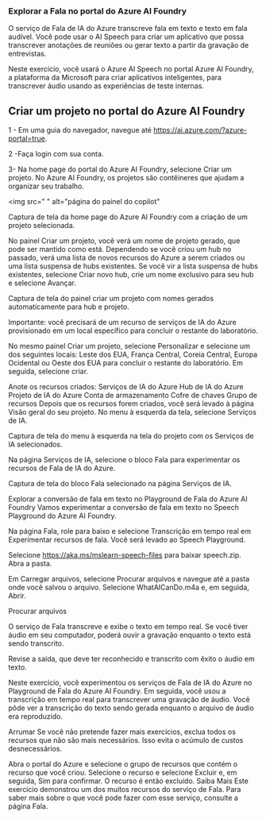 ### Explorar a Fala no portal do Azure AI Foundry
O serviço de Fala de IA do Azure transcreve fala em texto e texto em fala audível. Você pode usar o AI Speech para criar um aplicativo que possa transcrever anotações de reuniões ou gerar texto a partir da gravação de entrevistas.

Neste exercício, você usará o Azure AI Speech no portal Azure AI Foundry, a plataforma da Microsoft para criar aplicativos inteligentes, para transcrever áudio usando as experiências de teste internas.

## Criar um projeto no portal do Azure AI Foundry
1 - Em uma guia do navegador, navegue até <a>https://ai.azure.com/?azure-portal=true</a>.

2 -Faça login com sua conta.

3- Na home page do portal do Azure AI Foundry, selecione Criar um projeto. No Azure AI Foundry, os projetos são contêineres que ajudam a organizar seu trabalho.

<img src=" " alt="página do painel do copilot"

Captura de tela da home page do Azure AI Foundry com a criação de um projeto selecionada.

No painel Criar um projeto, você verá um nome de projeto gerado, que pode ser mantido como está. Dependendo se você criou um hub no passado, verá uma lista de novos recursos do Azure a serem criados ou uma lista suspensa de hubs existentes. Se você vir a lista suspensa de hubs existentes, selecione Criar novo hub, crie um nome exclusivo para seu hub e selecione Avançar.

Captura de tela do painel criar um projeto com nomes gerados automaticamente para hub e projeto.

Importante: você precisará de um recurso de serviços de IA do Azure provisionado em um local específico para concluir o restante do laboratório.

No mesmo painel Criar um projeto, selecione Personalizar e selecione um dos seguintes locais: Leste dos EUA, França Central, Coreia Central, Europa Ocidental ou Oeste dos EUA para concluir o restante do laboratório. Em seguida, selecione criar.

Anote os recursos criados:
Serviços de IA do Azure
Hub de IA do Azure
Projeto de IA do Azure
Conta de armazenamento
Cofre de chaves
Grupo de recursos
Depois que os recursos forem criados, você será levado à página Visão geral do seu projeto. No menu à esquerda da tela, selecione Serviços de IA.

Captura de tela do menu à esquerda na tela do projeto com os Serviços de IA selecionados.

Na página Serviços de IA, selecione o bloco Fala para experimentar os recursos de Fala de IA do Azure.

Captura de tela do bloco Fala selecionado na página Serviços de IA.

Explorar a conversão de fala em texto no Playground de Fala do Azure AI Foundry
Vamos experimentar a conversão de fala em texto no Speech Playground do Azure AI Foundry.

Na página Fala, role para baixo e selecione Transcrição em tempo real em Experimentar recursos de fala. Você será levado ao Speech Playground.

Selecione https://aka.ms/mslearn-speech-files para baixar speech.zip. Abra a pasta.

Em Carregar arquivos, selecione Procurar arquivos e navegue até a pasta onde você salvou o arquivo. Selecione WhatAICanDo.m4a e, em seguida, Abrir.

Procurar arquivos

O serviço de Fala transcreve e exibe o texto em tempo real. Se você tiver áudio em seu computador, poderá ouvir a gravação enquanto o texto está sendo transcrito.

Revise a saída, que deve ter reconhecido e transcrito com êxito o áudio em texto.

Neste exercício, você experimentou os serviços de Fala de IA do Azure no Playground de Fala do Azure AI Foundry. Em seguida, você usou a transcrição em tempo real para transcrever uma gravação de áudio. Você pôde ver a transcrição do texto sendo gerada enquanto o arquivo de áudio era reproduzido.

Arrumar
Se você não pretende fazer mais exercícios, exclua todos os recursos que não são mais necessários. Isso evita o acúmulo de custos desnecessários.

Abra o portal do Azure e selecione o grupo de recursos que contém o recurso que você criou.
Selecione o recurso e selecione Excluir e, em seguida, Sim para confirmar. O recurso é então excluído.
Saiba Mais
Este exercício demonstrou um dos muitos recursos do serviço de Fala. Para saber mais sobre o que você pode fazer com esse serviço, consulte a página Fala.
